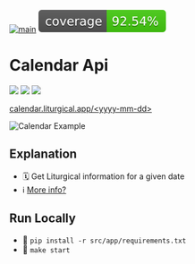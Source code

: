 [![main](https://github.com/liturgical-app/calendar-api/actions/workflows/main.yaml/badge.svg)](https://github.com/liturgical-app/calendar-api/actions/workflows/main.yaml)
<a><img src="./src/resources/coverage/coverage.svg"></a>

# Calendar Api
<a href="https://www.python.org/"><img src="https://img.shields.io/badge/python-2a3035?logo=python&logoColor=ffdd54"></a>
<a href="https://github.com/features/actions"><img src="https://img.shields.io/badge/github%20actions-%232a3035.svg?logo=githubactions&logoColor=blue"></a>
<a href="https://render.com/"><img src="https://img.shields.io/badge/Render-%232a3035.svg?logo=render&logoColor=green"></a>

[calendar.liturgical.app/\<yyyy-mm-dd>](https://calendar.liturgical.app/today)

<img alt="Calendar Example" width=480 src="https://github.com/liturgical-app/calendar-api/assets/34093915/0c7a3250-c68f-4e68-9463-9f40e7a3e9f7">

## Explanation
- 🗓 Get Liturgical information for a given date
- ℹ️ [More info?](https://pypi.org/project/liturgical-calendar/) 

## Run Locally
- 🔧 `pip install -r src/app/requirements.txt`
- 🚀 `make start`